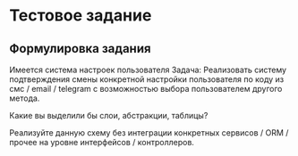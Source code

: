 # Тестовое задание

## Формулировка задания

Имеется система настроек пользователя 
Задача: Реализовать систему подтверждения смены конкретной настройки
пользователя по коду из смс / email / telegram с возможностью выбора
пользователем другого метода.

Какие вы выделили бы слои, абстракции, таблицы?

Реализуйте данную схему без интеграции конкретных сервисов / ORM / прочее
на уровне интерфейсов / контроллеров.
